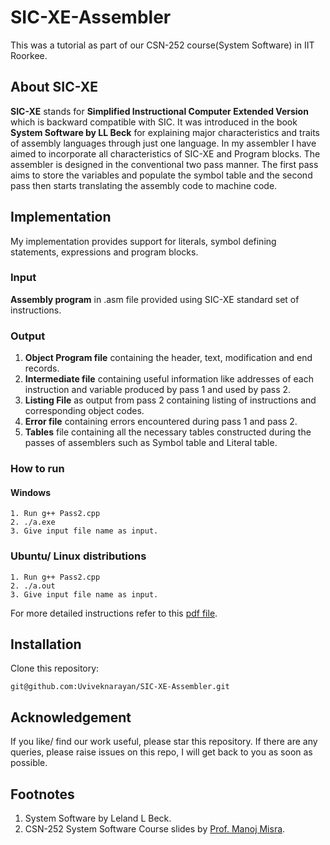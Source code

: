 # SIC-XE-Assembler
This was a tutorial as part of our CSN-252 course(System Software) in IIT Roorkee.
## About SIC-XE
**SIC-XE** stands for **Simplified Instructional Computer Extended Version** which is backward compatible with SIC. It was introduced in the book **System Software by LL Beck** for explaining major characteristics and  traits of assembly languages through just one language. In my assembler I have aimed to incorporate all characteristics of SIC-XE and Program blocks. The assembler is designed in the conventional two pass manner. The first pass aims to store the variables and populate the symbol table and the second pass then starts translating the assembly code to machine code.

## Implementation
My implementation provides support for literals, symbol defining statements, expressions and program blocks.

### Input
**Assembly program** in .asm file provided using SIC-XE standard set of instructions.
### Output
1. **Object Program file** containing the header, text, modification and end records.
2. **Intermediate file** containing useful information like addresses of each instruction and variable produced by pass 1 and used by pass 2.
3. **Listing File** as output from pass 2 containing listing of instructions and corresponding object codes.
4. **Error file** containing errors encountered during pass 1 and pass 2.
5. **Tables** file containing all the necessary tables constructed during the passes of assemblers such as Symbol table and Literal table.
### How to run
#### Windows
```
1. Run g++ Pass2.cpp
2. ./a.exe
3. Give input file name as input.
```
### Ubuntu/ Linux distributions
```
1. Run g++ Pass2.cpp
2. ./a.out
3. Give input file name as input.
```
For more detailed instructions refer to this [pdf file](https://github.com/Uviveknarayan/SIC-XE-Assembler/blob/main/21114108_SIC-XE%20assembler%20Manual.pdf).
## Installation

Clone this repository:
```
git@github.com:Uviveknarayan/SIC-XE-Assembler.git
```
## Acknowledgement
If you like/ find our work useful, please star this repository. If there are any queries, please raise issues on this repo, I will get back to you as soon as possible.
## Footnotes
1. System Software by Leland L Beck.
2. CSN-252 System Software Course slides by [Prof. Manoj Misra](https://www.iitr.ac.in/~CSE/Manoj_Mishra).
